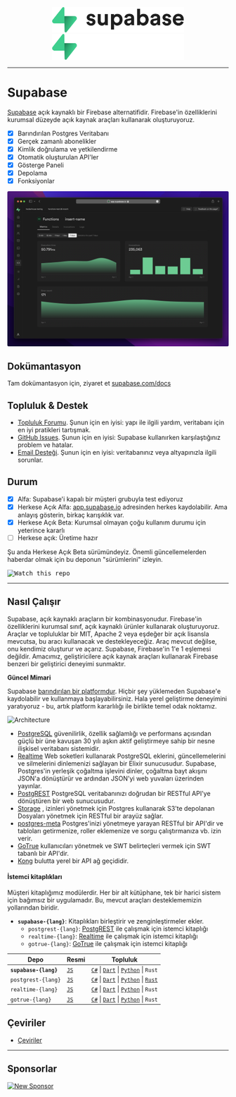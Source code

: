 <p align="center">
<img width="300" src="https://raw.githubusercontent.com/supabase/supabase/master/apps/www/public/images/supabase-logo-wordmark--light.svg?sanitize=true#gh-light-mode-only">
<img width="300" src="https://raw.githubusercontent.com/supabase/supabase/master/apps/www/public/images/supabase-logo-wordmark--dark.svg?sanitize=true#gh-dark-mode-only">
</p>

---

# Supabase

[Supabase](https://supabase.com) açık kaynaklı bir Firebase alternatifidir. Firebase'in özelliklerini kurumsal düzeyde açık kaynak araçları kullanarak oluşturuyoruz.

- [x] Barındırılan Postgres Veritabanı
- [x] Gerçek zamanlı abonelikler
- [x] Kimlik doğrulama ve yetkilendirme
- [x] Otomatik oluşturulan API'ler
- [x] Gösterge Paneli
- [x] Depolama
- [x] Fonksiyonlar

![Supabase Dashboard](https://raw.githubusercontent.com/supabase/supabase/master/apps/www/public/images/github/supabase-dashboard.png)

## Dokümantasyon

Tam dokümantasyon için, ziyaret et [supabase.com/docs](https://supabase.com/docs)

## Topluluk & Destek

- [Topluluk Forumu](https://github.com/supabase/supabase/discussions). Şunun için en iyisi: yapı ile ilgili yardım, veritabanı için en iyi pratikleri tartışmak.
- [GitHub Issues](https://github.com/supabase/supabase/issues). Şunun için en iyisi: Supabase kullanırken karşılaştığınız problem ve hatalar.
- [Email Desteği](https://supabase.com/docs/support#business-support). Şunun için en iyisi:
  veritabanınız veya altyapınızla ilgili sorunlar.

## Durum

- [x] Alfa: Supabase'i kapalı bir müşteri grubuyla test ediyoruz
- [x] Herkese Açık Alfa: [app.supabase.io](https://app.supabase.io) adresinden herkes kaydolabilir. Ama anlayış gösterin, birkaç karışıklık var.
- [x] Herkese Açık Beta: Kurumsal olmayan çoğu kullanım durumu için yeterince kararlı
- [ ] Herkese açık: Üretime hazır

Şu anda Herkese Açık Beta sürümündeyiz. Önemli güncellemelerden haberdar olmak için bu deponun "sürümlerini" izleyin.

<kbd><img src="https://gitcdn.link/repo/supabase/supabase/master/web/static/watch-repo.gif" alt="Watch this repo"/></kbd>

---

## Nasıl Çalışır

Supabase, açık kaynaklı araçların bir kombinasyonudur. Firebase'in özelliklerini kurumsal sınıf, açık kaynaklı ürünler kullanarak oluşturuyoruz. Araçlar ve topluluklar bir MIT, Apache 2 veya eşdeğer bir açık lisansla mevcutsa, bu aracı kullanacak ve destekleyeceğiz. Araç mevcut değilse, onu kendimiz oluşturur ve açarız. Supabase, Firebase'in 1'e 1 eşlemesi değildir. Amacımız, geliştiricilere açık kaynak araçları kullanarak Firebase benzeri bir geliştirici deneyimi sunmaktır.

**Güncel Mimari**

Supabase [barındırılan bir platformdur](https://app.supabase.io). Hiçbir şey yüklemeden Supabase'e kaydolabilir ve kullanmaya başlayabilirsiniz. Hala yerel geliştirme deneyimini yaratıyoruz - bu, artık platform kararlılığı ile birlikte temel odak noktamız.

![Architecture](https://supabase.com/docs/assets/images/supabase-architecture-9050a7317e9ec7efb7807f5194122e48.png)

- [PostgreSQL](https://www.postgresql.org/) güvenilirlik, özellik sağlamlığı ve performans açısından güçlü bir üne kavuşan 30 yılı aşkın aktif geliştirmeye sahip bir nesne ilişkisel veritabanı sistemidir.
- [Realtime](https://github.com/supabase/realtime) Web soketleri kullanarak PostgreSQL eklerini, güncellemelerini ve silmelerini dinlemenizi sağlayan bir Elixir sunucusudur. Supabase, Postgres'in yerleşik çoğaltma işlevini dinler, çoğaltma bayt akışını JSON'a dönüştürür ve ardından JSON'yi web yuvaları üzerinden yayınlar.
- [PostgREST](http://postgrest.org/) PostgreSQL veritabanınızı doğrudan bir RESTful API'ye dönüştüren bir web sunucusudur.
- [Storage](https://github.com/supabase/storage-api) , izinleri yönetmek için Postgres kullanarak S3'te depolanan Dosyaları yönetmek için RESTful bir arayüz sağlar.
- [postgres-meta](https://github.com/supabase/postgres-meta) Postgres'inizi yönetmeye yarayan RESTful bir API'dir ve tabloları getirmenize, roller eklemenize ve sorgu çalıştırmanıza vb. izin verir.
- [GoTrue](https://github.com/netlify/gotrue) kullanıcıları yönetmek ve SWT belirteçleri vermek için SWT tabanlı bir API'dir.
- [Kong](https://github.com/Kong/kong) bulutta yerel bir API ağ geçididir.

#### İstemci kitaplıkları

Müşteri kitaplığımız modülerdir. Her bir alt kütüphane, tek bir harici sistem için bağımsız bir uygulamadır. Bu, mevcut araçları desteklememizin yollarından biridir.

- **`supabase-{lang}`**: Kitaplıkları birleştirir ve zenginleştirmeler ekler.
  - `postgrest-{lang}`: [PostgREST](https://github.com/postgrest/postgrest) ile çalışmak için istemci kitaplığı
  - `realtime-{lang}`: [Realtime](https://github.com/supabase/realtime) ile çalışmak için istemci kitaplığı
  - `gotrue-{lang}`: [GoTrue](https://github.com/netlify/gotrue) ile çalışmak için istemci kitaplığı

| Depo                  | Resmi                                            | Topluluk                                                                                                                                                                                                                   |
| --------------------- | ------------------------------------------------ | -------------------------------------------------------------------------------------------------------------------------------------------------------------------------------------------------------------------------- |
| **`supabase-{lang}`** | [`JS`](https://github.com/supabase/supabase-js)  | [`C#`](https://github.com/supabase/supabase-csharp) \| [`Dart`](https://github.com/supabase/supabase-dart) \| [`Python`](https://github.com/supabase/supabase-py) \| `Rust`                                                |
| `postgrest-{lang}`    | [`JS`](https://github.com/supabase/postgrest-js) | [`C#`](https://github.com/supabase/postgrest-csharp) \| [`Dart`](https://github.com/supabase/postgrest-dart) \| [`Python`](https://github.com/supabase/postgrest-py) \| [`Rust`](https://github.com/supabase/postgrest-rs) |
| `realtime-{lang}`     | [`JS`](https://github.com/supabase/realtime-js)  | [`C#`](https://github.com/supabase/realtime-csharp) \| [`Dart`](https://github.com/supabase/realtime-dart) \| [`Python`](https://github.com/supabase/realtime-py) \| `Rust`                                                |
| `gotrue-{lang}`       | [`JS`](https://github.com/supabase/gotrue-js)    | [`C#`](https://github.com/supabase/gotrue-csharp) \| [`Dart`](https://github.com/supabase/gotrue-dart) \| [`Python`](https://github.com/supabase/gotrue-py) \| `Rust`                                                      |

<!--- Remove this list if you're traslating to another language, it's hard to keep updated across multiple files-->
<!--- Keep only the link to the list of translation files-->

## Çeviriler

- [Çeviriler](/i18n/languages.md) <!--- Keep only the this-->

---

## Sponsorlar

[![New Sponsor](https://user-images.githubusercontent.com/10214025/90518111-e74bbb00-e198-11ea-8f88-c9e3c1aa4b5b.png)](https://github.com/sponsors/supabase)
